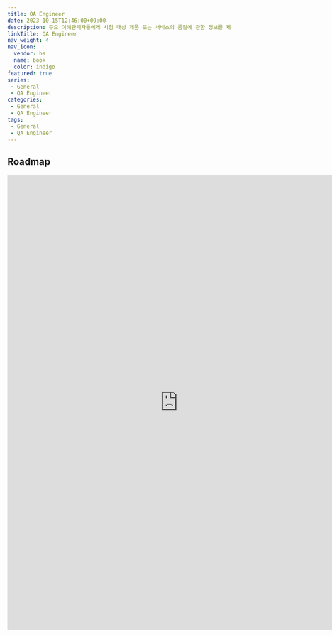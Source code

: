 ```yaml
---
title: QA Engineer
date: 2023-10-15T12:46:00+09:00
description: 주요 이해관계자들에게 시험 대상 제품 또는 서비스의 품질에 관한 정보를 제공하는 조사 과정
linkTitle: QA Engineer
nav_weight: 4
nav_icon:
  vendor: bs
  name: book
  color: indigo
featured: true
series:  
 - General
 - QA Engineer
categories:
 - General 
 - QA Engineer
tags:
 - General  
 - QA Engineer
---
```

## Roadmap
<p align="center">
<iframe width="768" height="1024" src="https://roadmap.sh/qa?s=652b754df43a58c923ce9d26" frameborder="0" allow="accelerometer; autoplay; encrypted-media; gyroscope; picture-in-picture" allowfullscreen></iframe>
</p>